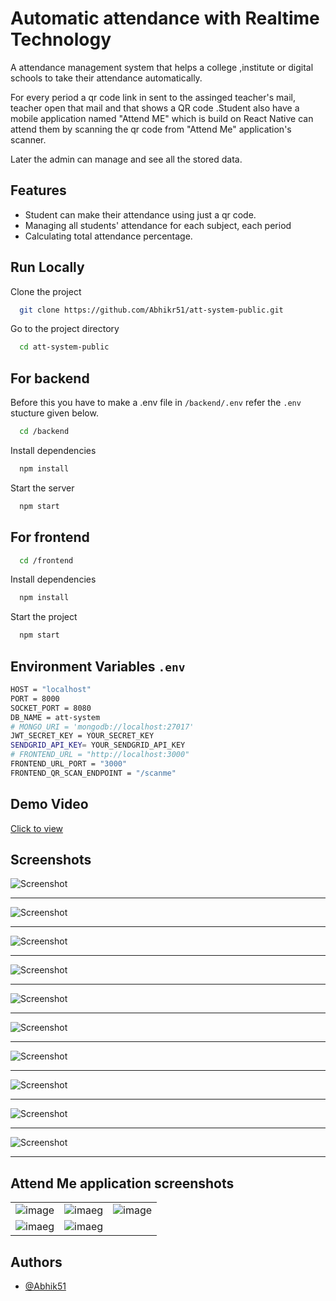 
# Automatic attendance with Realtime Technology


A attendance management system that helps a college ,institute or digital schools to take their attendance automatically. 

For every period a qr code link in sent to the assinged teacher's mail, teacher open that mail and that shows a QR code .Student also have a mobile application named "Attend ME" which is build on React Native can attend them by scanning the qr code from "Attend Me" application's scanner.

Later the admin can manage and see all the stored data.

## Features

- Student can make their attendance using just a qr code. 
- Managing all students' attendance for each subject, each period 
- Calculating total attendance percentage. 



## Run Locally

Clone the project

```bash
  git clone https://github.com/Abhikr51/att-system-public.git
```

Go to the project directory

```bash
  cd att-system-public
```

## For backend


Before this you have to make a .env file in `/backend/.env` refer the `.env` stucture given below.
```bash
  cd /backend
```

Install dependencies

```bash
  npm install
```

Start the server

```bash
  npm start
```

## For frontend
```bash
  cd /frontend
```

Install dependencies

```bash
  npm install
```

Start the project

```bash
  npm start
```

## Environment Variables `.env`

```bash
HOST = "localhost"
PORT = 8000
SOCKET_PORT = 8080
DB_NAME = att-system
# MONGO_URI = 'mongodb://localhost:27017'
JWT_SECRET_KEY = YOUR_SECRET_KEY
SENDGRID_API_KEY= YOUR_SENDGRID_API_KEY
# FRONTEND_URL = "http://localhost:3000"
FRONTEND_URL_PORT = "3000"
FRONTEND_QR_SCAN_ENDPOINT = "/scanme" 
```


## Demo Video

[Click to view](https://drive.google.com/file/d/1ZiDkNmHorJrLCFLyhUSTlLbqnWEsSdwK/view?usp=drive_link)


## Screenshots

![Screenshot](https://raw.githubusercontent.com/Abhikr51/att-system-public/main/screenshots/login.png)
___
![Screenshot](https://raw.githubusercontent.com/Abhikr51/att-system-public/main/screenshots/dashboard.png)
___
![Screenshot](https://raw.githubusercontent.com/Abhikr51/att-system-public/main/screenshots/show-attendance.png)
___
![Screenshot](https://raw.githubusercontent.com/Abhikr51/att-system-public/main/screenshots/students.png)
___
![Screenshot](https://raw.githubusercontent.com/Abhikr51/att-system-public/main/screenshots/teachers.png)
___
![Screenshot](https://raw.githubusercontent.com/Abhikr51/att-system-public/main/screenshots/add-data.png)
___
![Screenshot](https://raw.githubusercontent.com/Abhikr51/att-system-public/main/screenshots/Routine.png)
___
![Screenshot](https://raw.githubusercontent.com/Abhikr51/att-system-public/main/screenshots/upload-routine.png)
___
![Screenshot](https://raw.githubusercontent.com/Abhikr51/att-system-public/main/screenshots/mail-content.png)
___
![Screenshot](https://raw.githubusercontent.com/Abhikr51/att-system-public/main/screenshots/qr-code.png)
___

## Attend Me application screenshots 
| | | |
| ---------------------- | ---------------------- | ---------------------- |
| ![image](https://raw.githubusercontent.com/Abhikr51/att-system-public/main/screenshots/1.jpg) | ![imaeg](https://raw.githubusercontent.com/Abhikr51/att-system-public/main/screenshots/2.jpg) | ![image](https://raw.githubusercontent.com/Abhikr51/att-system-public/main/screenshots/3.jpg) | 
| ![imaeg](https://raw.githubusercontent.com/Abhikr51/att-system-public/main/screenshots/4.jpg) | ![imaeg](https://raw.githubusercontent.com/Abhikr51/att-system-public/main/screenshots/5.jpg) |



## Authors

- [@Abhik51](https://github.com/Abhikr51)

